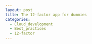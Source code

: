 ```yaml
---
layout: post
title: The 12-factor app for dummies
categories:
  - Cloud_development
  - Best_practices
  - 12-factor
---
```


